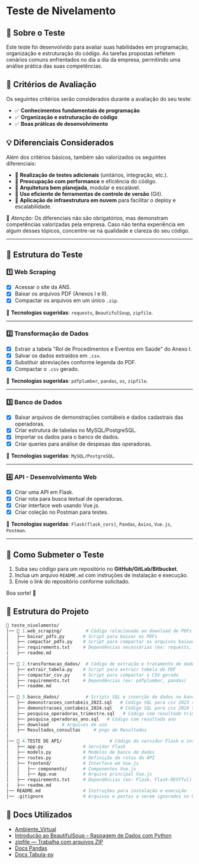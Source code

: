 # Teste de Nivelamento

## 📌 Sobre o Teste
Este teste foi desenvolvido para avaliar suas habilidades em programação, organização e estruturação do código. As tarefas propostas refletem cenários comuns enfrentados no dia a dia da empresa, permitindo uma análise prática das suas competências.

## 🎯 Critérios de Avaliação
Os seguintes critérios serão considerados durante a avaliação do seu teste:

- ✅ **Conhecimentos fundamentais de programação**
- ✅ **Organização e estruturação do código**
- ✅ **Boas práticas de desenvolvimento**

## 💡 Diferenciais Considerados
Além dos critérios básicos, também são valorizados os seguintes diferenciais:

- 🔹 **Realização de testes adicionais** (unitários, integração, etc.).
- 🔹 **Preocupação com performance** e eficiência do código.
- 🔹 **Arquitetura bem planejada**, modular e escalável.
- 🔹 **Uso eficiente de ferramentas de controle de versão** (Git).
- 🔹 **Aplicação de infraestrutura em nuvem** para facilitar o deploy e escalabilidade.

📢 *Atenção:* Os diferenciais não são obrigatórios, mas demonstram competências valorizadas pela empresa. Caso não tenha experiência em algum desses tópicos, concentre-se na qualidade e clareza do seu código.

---

## 📝 Estrutura do Teste

### **1️⃣ Web Scraping**
- [X] Acessar o site da ANS.
- [X] Baixar os arquivos PDF (Anexos I e II).
- [X] Compactar os arquivos em um único `.zip`.

📌 **Tecnologias sugeridas**: `requests`, `BeautifulSoup`, `zipfile`.

---

### **2️⃣ Transformação de Dados**
- [X] Extrair a tabela "Rol de Procedimentos e Eventos em Saúde" do Anexo I.
- [X] Salvar os dados extraídos em `.csv`.
- [X] Substituir abreviações conforme legenda do PDF.
- [X] Compactar o `.csv` gerado.

📌 **Tecnologias sugeridas**: `pdfplumber`, `pandas`, `os`, `zipfile`.

---

### **3️⃣ Banco de Dados**
- [X] Baixar arquivos de demonstrações contábeis e dados cadastrais das operadoras.
- [X] Criar estrutura de tabelas no MySQL/PostgreSQL.
- [X] Importar os dados para o banco de dados.
- [X] Criar queries para análise de despesas das operadoras.

📌 **Tecnologias sugeridas**: `MySQL/PostgreSQL`.

---

### **4️⃣ API - Desenvolvimento Web**
- [X] Criar uma API em Flask.
- [X] Criar rota para busca textual de operadoras.
- [X] Criar interface web usando Vue.js.
- [X] Criar coleção no Postman para testes.

📌 **Tecnologias sugeridas**: `Flask(flask_cors)`, `Pandas`, `Axios`, `Vue.js`, `Postman`.

---

## 🚀 Como Submeter o Teste
1. Suba seu código para um repositório no **GitHub/GitLab/Bitbucket**.
2. Inclua um arquivo `README.md` com instruções de instalação e execução.
3. Envie o link do repositório conforme solicitado.

Boa sorte! 🚀

## 📂 Estrutura do Projeto

```graphql
📂 teste_nivelamento/
│── 📂 1.web_scraping/         # Código relacionado ao download de PDFs
│   ├── baixar_pdfs.py       # Script para baixar os PDFs
│   ├── compactar_pdfs.py    # Script para compactar os arquivos baixados
│   ├── requirements.txt     # Dependências necessárias (ex: requests, BeautifulSoup)
|   ├── readme.md     
│
│── 📂 2.transformacao_dados/  # Código de extração e tratamento de dados
│   ├── extrair_tabela.py    # Script para extrair tabela do PDF
│   ├── compactar_csv.py     # Script para compactar o CSV gerado
│   ├── requirements.txt     # Dependências (ex: pdfplumber, pandas)
|   ├── readme.md     
│
│── 📂 3.banco_dados/          # Scripts SQL e inserção de dados no banco
│   ├── demonstracoes_contabeis_2023.sql   # Código SQL para csv 2023 todo
│   ├── demonstracoes_contabeis_2024.sql   # Código SQL para csv 2024 todo
│   ├── pesquisa_operadoras_trimestre.sql   # Código com resultado trimestre
│   ├── pesquisa_operadoras_ano.sql   # Código com resultado ano
│   ├── download     # Arquivos de uso
|   ├── Resultados_consultas     # pngs de Resultados
│
│── 📂 4.TESTE DE API/                  # Código do servidor Flask e interface Vue.js
│   ├── app.py               # Servidor Flask
│   ├── models.py            # Modelos de banco de dados
│   ├── routes.py            # Definição de rotas da API
│   ├── frontend/            # Interface em Vue.js
│   │   ├── components/      # Componentes Vue.js
│   │   ├── App.vue          # Arquivo principal Vue.js
│   ├── requirements.txt     # Dependências (ex: Flask, Flask-RESTful)
|   ├── readme.md     
│── README.md                # Instruções para instalação e execução
│── .gitignore               # Arquivos e pastas a serem ignorados no Git
```

## 📝 Docs Utilizados

- [Ambiente_Virtual](https://docs.python.org/pt-br/3.13/tutorial/venv.html)
- [Introdução ao BeautifulSoup – Raspagem de Dados com Python](https://www.hashtagtreinamentos.com/introducao-ao-beautifulsoup-python)
- [zipfile — Trabalha com arquivos ZIP](https://docs.python.org/pt-br/3.13/library/zipfile.html)
- [Docs Pandas](https://pandas.pydata.org/docs/)
- [Docs Tabula-py](https://tabula-py.readthedocs.io/en/latest/tabula.html)

